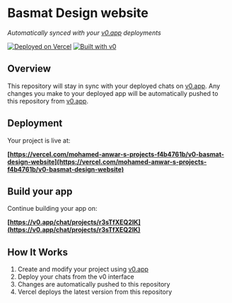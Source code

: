 # Basmat Design website

*Automatically synced with your [v0.app](https://v0.app) deployments*

[![Deployed on Vercel](https://img.shields.io/badge/Deployed%20on-Vercel-black?style=for-the-badge&logo=vercel)](https://vercel.com/mohamed-anwar-s-projects-f4b4761b/v0-basmat-design-website)
[![Built with v0](https://img.shields.io/badge/Built%20with-v0.app-black?style=for-the-badge)](https://v0.app/chat/projects/r3sTfXEQ2lK)

## Overview

This repository will stay in sync with your deployed chats on [v0.app](https://v0.app).
Any changes you make to your deployed app will be automatically pushed to this repository from [v0.app](https://v0.app).

## Deployment

Your project is live at:

**[https://vercel.com/mohamed-anwar-s-projects-f4b4761b/v0-basmat-design-website](https://vercel.com/mohamed-anwar-s-projects-f4b4761b/v0-basmat-design-website)**

## Build your app

Continue building your app on:

**[https://v0.app/chat/projects/r3sTfXEQ2lK](https://v0.app/chat/projects/r3sTfXEQ2lK)**

## How It Works

1. Create and modify your project using [v0.app](https://v0.app)
2. Deploy your chats from the v0 interface
3. Changes are automatically pushed to this repository
4. Vercel deploys the latest version from this repository
